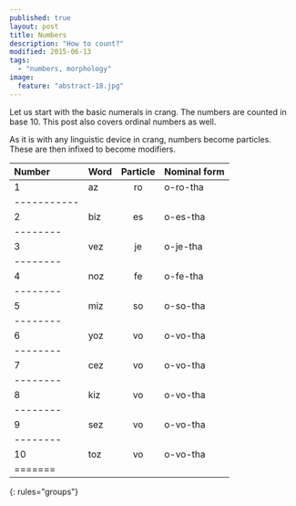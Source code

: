 ```yaml
---
published: true
layout: post
title: Numbers
description: "How to count?"
modified: 2015-06-13
tags: 
  - "numbers, morphology"
image: 
  feature: "abstract-18.jpg"
---
```


Let us start with the basic numerals in crang. The numbers are counted in base 10. This post also covers ordinal numbers as well.

As it is with any linguistic device in crang, numbers become particles. These are then infixed to become modifiers.

| Number | Word   | Particle       | Nominal form |
|:-------|:--------|:--------------:|:-------------|
| 1	 | az     | ro 	       | o-ro-tha     | 
|-----------
| 2      | biz    | es	       | o-es-tha     | 
|--------
| 3      | vez   | je	       | o-je-tha     |
|--------
| 4      | noz  | fe           | o-fe-tha     |
|--------
| 5      | miz   | so	       | o-so-tha     |
|--------
| 6      | yoz   | vo	       | o-vo-tha   | 
|--------
| 7      | cez   | vo	       | o-vo-tha   | 
|--------
| 8      | kiz   | vo	       | o-vo-tha   | 
|--------
| 9      | sez   | vo	       | o-vo-tha   | 
|--------
| 10     | toz   | vo	       | o-vo-tha   | 
|=======
{: rules="groups"}

